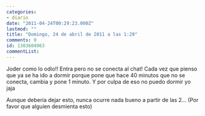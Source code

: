 ```yaml
---
categories:
- diario
date: "2011-04-24T00:29:23.000Z"
lastmod: ""
title: "Domingo, 24 de abril de 2011 a las 1:29"
comments: 0
id: 1303604963
commentList:
---
```


Joder como lo odio!! Entra pero no se conecta al chat! Cada vez que pienso que ya se ha ido a dormir porque pone que hace 40 minutos que no se conecta, cambia y pone 1 minuto. Y por culpa de eso no puedo dormir yo jaja  
  
Aunque deberia dejar esto, nunca ocurre nada bueno a partir de las 2... (Por favor que alguien desmienta esto)